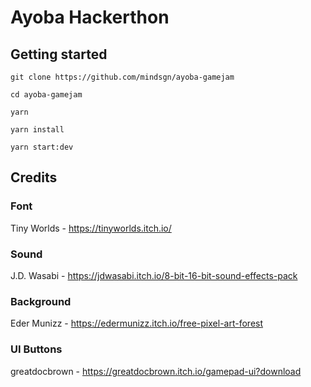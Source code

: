 # Ayoba Hackerthon

## Getting started

```cli
git clone https://github.com/mindsgn/ayoba-gamejam
```

```cli
cd ayoba-gamejam

```

```cli
yarn

```

```cli
yarn install

```

```cli
yarn start:dev

```

## Credits

### Font

Tiny Worlds - https://tinyworlds.itch.io/

### Sound

J.D. Wasabi - https://jdwasabi.itch.io/8-bit-16-bit-sound-effects-pack

### Background

Eder Munizz - https://edermunizz.itch.io/free-pixel-art-forest

### UI Buttons

greatdocbrown - https://greatdocbrown.itch.io/gamepad-ui?download
